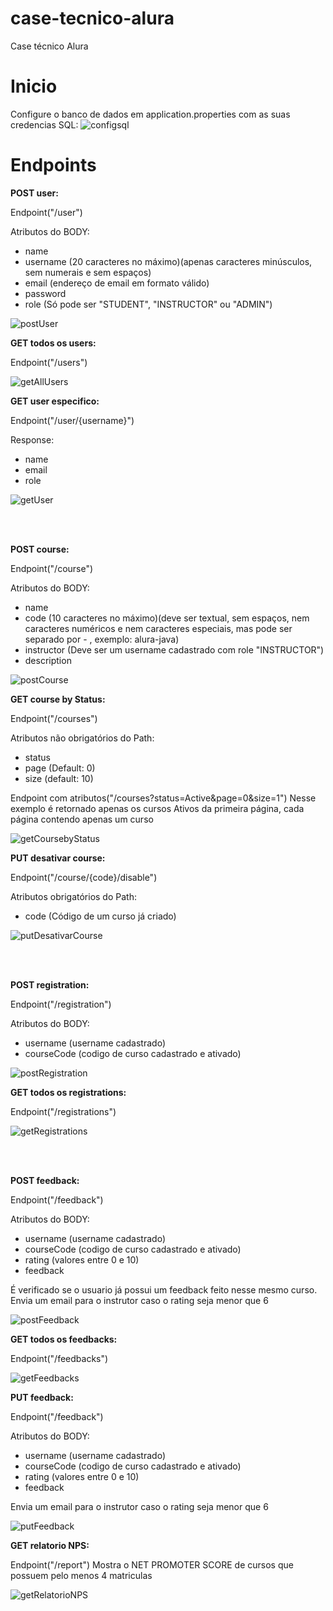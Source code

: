 # case-tecnico-alura
Case técnico Alura

# Inicio
Configure o banco de dados em application.properties com as suas credencias SQL:
![configsql](https://github.com/LucasSprakel/case-tecnico-alura/assets/53552116/e155f93a-4c9b-4aaa-ba2e-b6f990013c80)

# Endpoints
**POST user:**

Endpoint("/user")

Atributos do BODY:
- name
- username (20 caracteres no máximo)(apenas caracteres minúsculos, sem numerais e sem espaços)
- email (endereço de email em formato válido)
- password
- role (Só pode ser "STUDENT", "INSTRUCTOR" ou "ADMIN")

![postUser](https://github.com/LucasSprakel/case-tecnico-alura/assets/53552116/d8fe2076-fe12-42a4-911b-d778c86862fe)

**GET todos os users:**

Endpoint("/users")

![getAllUsers](https://github.com/LucasSprakel/case-tecnico-alura/assets/53552116/94d2c015-791c-41e6-bd97-c7b1c80f5960)

**GET user especifico:**

Endpoint("/user/{username}")

Response:
- name
- email
- role

![getUser](https://github.com/LucasSprakel/case-tecnico-alura/assets/53552116/2a921585-43d5-4091-b99a-5d5a3c46e23c)

<br>
<br>

**POST course:**

Endpoint("/course")

Atributos do BODY:
- name
- code (10 caracteres no máximo)(deve ser textual, sem espaços, nem caracteres numéricos e nem caracteres especiais, mas pode ser separado por - , exemplo: alura-java)
- instructor (Deve ser um username cadastrado com role "INSTRUCTOR")
- description

![postCourse](https://github.com/LucasSprakel/case-tecnico-alura/assets/53552116/a847dbdd-bd27-4b59-a389-c9eb573b3a0e)


**GET course by Status:**

Endpoint("/courses")

Atributos não obrigatórios do Path:
- status
- page (Default: 0)
- size (default: 10)

Endpoint com atributos("/courses?status=Active&page=0&size=1")
Nesse exemplo é retornado apenas os cursos Ativos da primeira página, cada página contendo apenas um curso

![getCoursebyStatus](https://github.com/LucasSprakel/case-tecnico-alura/assets/53552116/8deaafbb-f99c-44af-80b0-5ea50fd879a3)


**PUT desativar course:**

Endpoint("/course/{code}/disable")

Atributos obrigatórios do Path:
- code (Código de um curso já criado)

![putDesativarCourse](https://github.com/LucasSprakel/case-tecnico-alura/assets/53552116/e0d0a431-ee2b-4a9f-a7d0-b68237be3f9d)


<br>
<br>

**POST registration:**

Endpoint("/registration")

Atributos do BODY:
- username (username cadastrado)
- courseCode (codigo de curso cadastrado e ativado)

![postRegistration](https://github.com/LucasSprakel/case-tecnico-alura/assets/53552116/fdb27ab4-77b7-4637-a5cb-0cef1d080866)

**GET todos os registrations:**

Endpoint("/registrations")

![getRegistrations](https://github.com/LucasSprakel/case-tecnico-alura/assets/53552116/aa6f3b85-f116-49d5-94ff-e261bc7af09e)



<br>
<br>

**POST feedback:**

Endpoint("/feedback")

Atributos do BODY:
- username (username cadastrado)
- courseCode (codigo de curso cadastrado e ativado)
- rating (valores entre 0 e 10)
- feedback

É verificado se o usuario já possui um feedback feito nesse mesmo curso.
Envia um email para o instrutor caso o rating seja menor que 6

![postFeedback](https://github.com/LucasSprakel/case-tecnico-alura/assets/53552116/e4fcf7ae-e8fb-4b06-b7eb-373d91d2ddb2)


**GET todos os feedbacks:**

Endpoint("/feedbacks")

![getFeedbacks](https://github.com/LucasSprakel/case-tecnico-alura/assets/53552116/8d0763b7-d1f4-4d06-8d45-1f62b89c8edb)



**PUT feedback:**

Endpoint("/feedback")

Atributos do BODY:
- username (username cadastrado)
- courseCode (codigo de curso cadastrado e ativado)
- rating (valores entre 0 e 10)
- feedback

Envia um email para o instrutor caso o rating seja menor que 6

![putFeedback](https://github.com/LucasSprakel/case-tecnico-alura/assets/53552116/c71d9ac8-2023-4a0f-bffe-f56dafd228ea)


**GET relatorio NPS:**

Endpoint("/report")
Mostra o NET PROMOTER SCORE de cursos que possuem pelo menos 4 matriculas

![getRelatorioNPS](https://github.com/LucasSprakel/case-tecnico-alura/assets/53552116/d2a03912-55c1-4c48-ad39-2c3aa19f1892)


























